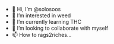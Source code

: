 - 👋 Hi, I’m @solosoos
- 👀 I’m interested in weed
- 🌱 I’m currently learning THC
- 💞️ I’m looking to collaborate with myself
- 📫 How to rags2riches...

<!---
solosoos/solosoos is a ✨ special ✨ repository because its `README.md` (this file) appears on your GitHub profile.
You can click the Preview link to take a look at your changes.
--->
